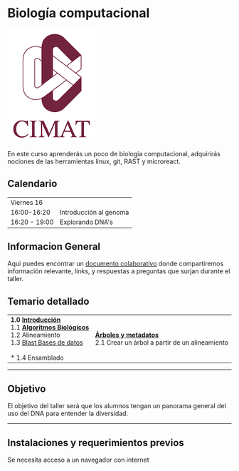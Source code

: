 # Biología computacional
![UniversidadMorazan](imagenes/cimat.png)  

En este curso aprenderás un poco de biología computacional, adquirirás nociones de las herramientas linux, git, RAST y microreact.   

  
## Calendario   
  
<table>
    <tr>
        <td>Viernes 16       </td> <td></td>
  </tr>  
    <tr><td>                      16:00-16:20              </td>  
      <td> Introducción al genoma </td>
  </tr>
    <tr><td> 16:20 - 19:00 </td>
        <td>Explorando DNA's </td>
       </tr>
</table>  
      
    
## Informacion General  
Aqui puedes encontrar un [documento colaborativo](https://etherpad.net/p/compbio  ) donde compartiremos información relevante, links, y respuestas a preguntas que surjan durante el taller. 

## Temario detallado  
<table> 
<tr>
  <td> <b> 
1.0 <a href="paginas/linux/introduccion.html"> Introducción </a>  </b> <br>
1.1 <b> <a href="paginas/sesion2/algoritmos.html" >Algoritmos Biológicos </a> </b>  <br>
1.2 Alineamiento  <br>
1.3 <a href="paginas/sesion3/basesDatos.html">Blast Bases de datos</a>  <br>
 <br>
* 1.4 Ensamblado  <br>  
</td>

<td>
  <b> <a href="paginas/sesion6/arboles.html">Árboles y metadatos </a> </b> <br>  
  2.1 Crear un árbol a partir de un alineamiento <br>   </td>
  </tr>
</table>    
     
___         
## Objetivo
El objetivo del taller será que los alumnos tengan un panorama general del uso del DNA para entender la diversidad.  
___  
  
## Instalaciones y requerimientos previos  
Se necesita acceso a un navegador con internet  
